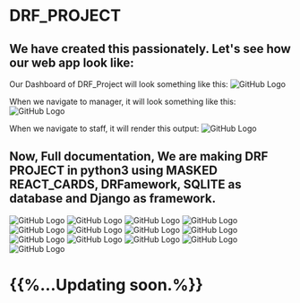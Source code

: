 # DRF_PROJECT 

## We have created this passionately. Let's see how our web app look like:

Our Dashboard of DRF_Project will look something like this:
![GitHub Logo](https://github.com/madhav06/DRF_Project/blob/master/imagos/page-0014.jpg)

When we navigate to manager, it will look something like this:
![GitHub Logo](https://github.com/madhav06/DRF_Project/blob/master/imagos/page-0016.jpg)

When we navigate to staff, it will render this output:
![GitHub Logo](https://github.com/madhav06/DRF_Project/blob/master/imagos/page-0017.jpg)

## Now, Full documentation, We are making DRF PROJECT in python3 using MASKED REACT_CARDS, DRFamework, SQLITE as database and Django as framework.


![GitHub Logo](https://github.com/madhav06/DRF_Project/blob/master/imagos/page-0001.jpg)
![GitHub Logo](https://github.com/madhav06/DRF_Project/blob/master/imagos/page-0002.jpg)
![GitHub Logo](https://github.com/madhav06/DRF_Project/blob/master/imagos/page-0003.jpg)
![GitHub Logo](https://github.com/madhav06/DRF_Project/blob/master/imagos/page-0004.jpg)
![GitHub Logo](https://github.com/madhav06/DRF_Project/blob/master/imagos/page-0005.jpg)
![GitHub Logo](https://github.com/madhav06/DRF_Project/blob/master/imagos/page-0006.jpg)
![GitHub Logo](https://github.com/madhav06/DRF_Project/blob/master/imagos/page-0007.jpg)
![GitHub Logo](https://github.com/madhav06/DRF_Project/blob/master/imagos/page-0008.jpg)
![GitHub Logo](https://github.com/madhav06/DRF_Project/blob/master/imagos/page-0009.jpg)
![GitHub Logo](https://github.com/madhav06/DRF_Project/blob/master/imagos/page-0010.jpg)
![GitHub Logo](https://github.com/madhav06/DRF_Project/blob/master/imagos/page-0011.jpg)
![GitHub Logo](https://github.com/madhav06/DRF_Project/blob/master/imagos/page-0012.jpg)
![GitHub Logo](https://github.com/madhav06/DRF_Project/blob/master/imagos/page-0013.jpg)






# {{%...Updating soon.%}}
